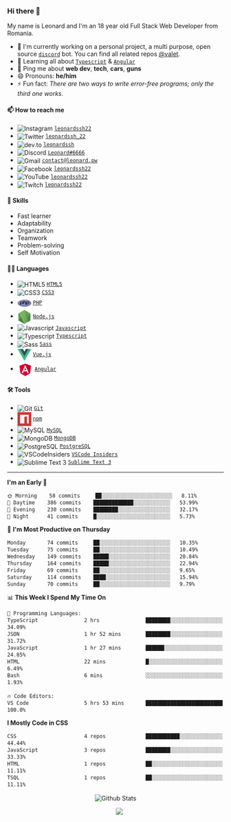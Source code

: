 ### Hi there 👋

My name is Leonard and I'm an 18 year old Full Stack Web Developer from Romania.

- 🏢 I'm currently working on a personal project, a multi purpose, open source [`discord`] bot. You can find all related repos [@valet].
- 🌱 Learning all about [`Typescript`] & [`Angular`]
- 💬 Ping me about **web dev**, **tech**, **cars**, **guns**
- 😄 Pronouns: **he/him**
- ⚡️ Fun fact: *There are two ways to write error-free programs; only the third one works.*

#### 📫 How to reach me
   - <img src="https://github.com/LeonardSSH/LeonardSSH/blob/master/instagram.svg" alt="Instagram" width="32" align="center"> [`leonardssh22`][Instagram]
   - <img src="https://github.com/LeonardSSH/LeonardSSH/blob/master/twitter.svg" alt="Twitter" width="32" align="center"> [`leonardssh_22`][Twitter]
   - <img src="https://practicaldev-herokuapp-com.freetls.fastly.net/assets/devlogo-pwa-512.png" alt="dev.to" width="32" align="center"> [`leonardssh`][DevTo]
   - <img src="https://github.com/LeonardSSH/LeonardSSH/blob/master/discord.svg" alt="Discord" width="32" align="center"> [`Leonard#6666`][Discord]
   - <img src="https://github.com/LeonardSSH/LeonardSSH/blob/master/gmail.svg" alt="Gmail" width="32" align="center"> [`contact@leonard.pw`][Gmail]
   - <img src="https://github.com/LeonardSSH/LeonardSSH/blob/master/facebook.svg" alt="Facebook" width="32" align="center"> [`leonardssh22`][Facebook]
   - <img src="https://github.com/LeonardSSH/LeonardSSH/blob/master/youtube.svg" alt="YouTube" width="32" align="center"> [`leonardssh22`][YouTube]
   - <img src="https://github.com/LeonardSSH/LeonardSSH/blob/master/twitch.svg" alt="Twitch" width="32" align="center"> [`leonardssh22`][Twitch]
   
#### 🌟 Skills
   - Fast learner
   - Adaptability
   - Organization
   - Teamwork
   - Problem-solving
   - Self Motivation

<!-- - ⚙️ I use daily: `.js`, `.ts`, `.vue`, `.php`, `.html`, `.css`, `.scss`, `.psd` -->
<!-- [<img src="" alt="" width="48">]() -->

#### 👨‍💻 Languages
   - <img src="https://github.com/LeonardSSH/LeonardSSH/blob/master/html5.svg" alt="HTML5" width="36" align="center"> [`HTML5`]
   - <img src="https://github.com/LeonardSSH/LeonardSSH/blob/master/css3.svg" alt="CSS3" width="36" align="center"> [`CSS3`]
   - <img src="https://raw.githubusercontent.com/github/explore/ccc16358ac4530c6a69b1b80c7223cd2744dea83/topics/php/php.png" alt="PHP" width="32" align="center"> [`PHP`]
   - <img src="https://raw.githubusercontent.com/github/explore/80688e429a7d4ef2fca1e82350fe8e3517d3494d/topics/nodejs/nodejs.png" alt="Node.js" width="32" align="center"> [`Node.js`]
   - <img src="https://github.com/LeonardSSH/LeonardSSH/blob/master/javascript.svg" alt="Javascript" width="36" align="center"> [`Javascript`]
   - <img src="https://github.com/LeonardSSH/LeonardSSH/blob/master/typescript.svg" alt="Typescript" width="36" align="center"> [`Typescript`]
   - <img src="https://github.com/LeonardSSH/LeonardSSH/blob/master/sass.svg" alt="Sass" width="36" align="center"> [`Sass`]
   - <img src="https://raw.githubusercontent.com/github/explore/80688e429a7d4ef2fca1e82350fe8e3517d3494d/topics/vue/vue.png" alt="Vue.js" width="32" align="center"> [`Vue.js`]
   - <img src="https://raw.githubusercontent.com/github/explore/80688e429a7d4ef2fca1e82350fe8e3517d3494d/topics/angular/angular.png" alt="Angular" width="36" align="center"> [`Angular`]

#### 🛠️ Tools
   - <img src="https://github.com/LeonardSSH/LeonardSSH/blob/master/git.svg" alt="Git" width="36" align="center"> [`Git`]
   - <img src="https://raw.githubusercontent.com/github/explore/80688e429a7d4ef2fca1e82350fe8e3517d3494d/topics/npm/npm.png" alt="Node Package Manager" width="32" align="center"> [`npm`]
   - <img src="https://i.imgur.com/SrEvsTW.png" alt="MySQL" width="32" align="center"> [`MySQL`]
   - <img src="https://github.com/LeonardSSH/LeonardSSH/blob/master/mongodb.svg" alt="MongoDB" width="32" align="center"> [`MongoDB`]
   - <img src="https://github.com/LeonardSSH/LeonardSSH/blob/master/postgresql.svg" alt="PostgreSQL" width="32" align="center"> [`PostgreSQL`]
   - <img src="https://github.com/LeonardSSH/LeonardSSH/blob/master/vscodeinsiders.svg" alt="VSCodeInsiders" width="32" align="center"> [`VSCode Insiders`]
   - <img src="https://github.com/LeonardSSH/LeonardSSH/blob/master/sublimetext.svg" alt="Sublime Text 3" width="32" align="center"> [`Sublime Text 3`]

<hr>

<!--START_SECTION:waka-->
**I'm an Early 🐤** 

```text
🌞 Morning    58 commits     ██░░░░░░░░░░░░░░░░░░░░░░░   8.11% 
🌆 Daytime    386 commits    █████████████░░░░░░░░░░░░   53.99% 
🌃 Evening    230 commits    ████████░░░░░░░░░░░░░░░░░   32.17% 
🌙 Night      41 commits     █░░░░░░░░░░░░░░░░░░░░░░░░   5.73%

```
📅 **I'm Most Productive on Thursday** 

```text
Monday       74 commits     ██░░░░░░░░░░░░░░░░░░░░░░░   10.35% 
Tuesday      75 commits     ██░░░░░░░░░░░░░░░░░░░░░░░   10.49% 
Wednesday    149 commits    █████░░░░░░░░░░░░░░░░░░░░   20.84% 
Thursday     164 commits    █████░░░░░░░░░░░░░░░░░░░░   22.94% 
Friday       69 commits     ██░░░░░░░░░░░░░░░░░░░░░░░   9.65% 
Saturday     114 commits    ████░░░░░░░░░░░░░░░░░░░░░   15.94% 
Sunday       70 commits     ██░░░░░░░░░░░░░░░░░░░░░░░   9.79%

```


📊 **This Week I Spend My Time On** 

```text
💬 Programming Languages: 
TypeScript               2 hrs               ████████░░░░░░░░░░░░░░░░░   34.09% 
JSON                     1 hr 52 mins        ████████░░░░░░░░░░░░░░░░░   31.72% 
JavaScript               1 hr 27 mins        ██████░░░░░░░░░░░░░░░░░░░   24.85% 
HTML                     22 mins             █░░░░░░░░░░░░░░░░░░░░░░░░   6.49% 
Bash                     6 mins              ░░░░░░░░░░░░░░░░░░░░░░░░░   1.93%

🔥 Code Editors: 
VS Code                  5 hrs 53 mins       █████████████████████████   100.0%

```

**I Mostly Code in CSS** 

```text
CSS                      4 repos             ███████████░░░░░░░░░░░░░░   44.44% 
JavaScript               3 repos             ████████░░░░░░░░░░░░░░░░░   33.33% 
HTML                     1 repos             ██░░░░░░░░░░░░░░░░░░░░░░░   11.11% 
TSQL                     1 repos             ██░░░░░░░░░░░░░░░░░░░░░░░   11.11%

```



<!--END_SECTION:waka-->

<!--START_SECTION:links-->

[`discord`]:               https://discord.com/

[BASE_URL]:                 https://github.com/LeonardSSH/LeonardSSH/blob/master/

[@valet]:                  https://github.com/TheValetBot

[Instagram]:               https://www.instagram.com/leonardssh22/
[Twitter]:                 https://twitter.com/leonardssh_22
[DevTo]:                   https://dev.to/leonardssh
[Discord]:                 https://discord.com/users/290131759159443457
[Gmail]:                   mailto:contact@leonard.pw
[Facebook]:                https://www.facebook.com/leonardssh22
[YouTube]:                 https://www.youtube.com/LeonardSSH
[Twitch]:                  https://www.twitch.tv/leonardssh22

[`HTML5`]:                 https://developer.mozilla.org/en-US/docs/Web/HTML
[`CSS3`]:                  https://developer.mozilla.org/en-US/docs/Web/CSS
[`PHP`]:                   https://www.php.net/
[`Node.js`]:               https://nodejs.org/en/
[`Javascript`]:            https://developer.mozilla.org/en-US/docs/Web/JavaScript
[`Typescript`]:            https://www.typescriptlang.org/
[`Sass`]:                  https://sass-lang.com/
[`Vue.js`]:                https://vuejs.org/
[`Angular`]:               https://angular.io/

[`Git`]:                   https://git-scm.com/
[`npm`]:                   https://npmjs.com
[`MySQL`]:                 https://www.mysql.com/
[`MongoDB`]:               https://www.mongodb.com/
[`PostgreSQL`]:            https://www.postgresql.org/
[`VSCode Insiders`]:       https://code.visualstudio.com/insiders/
[`Sublime Text 3`]:        https://www.sublimetext.com/

<!--END_SECTION:links-->

<p align="center">
    <img src="https://github-readme-stats.vercel.app/api?username=LeonardSSH&show_icons=true&title_color=9fa6b2&icon_color=6875f5&text_color=eeeeee&bg_color=16171b&count_private=true&hide_border=true" alt="Github Stats" align="center">
</p>

<p align="center">
    &emsp;
    <a href="https://pufler.dev/git-badges/" target="_blank"><img src="https://badges.pufler.dev/visits/LeonardSSH/LeonardSSH?style=flat-square&color=6875f5&logo=github"></a>
</p>

